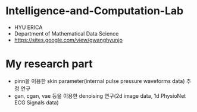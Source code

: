 # Intelligence-and-Computation-Lab

- HYU ERICA
- Department of Mathematical Data Science
- https://sites.google.com/view/gwanghyunjo

# My research part

- pinn을 이용한 skin parameter(internal pulse pressure waveforms data) 추정 연구
- gan, cgan, vae 등을 이용한 denoising 연구(2d image data, 1d PhysioNet ECG Signals data)
